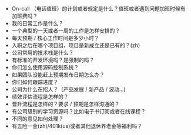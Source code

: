 -   On-call （电话值班）的计划或者规定是什么？值班或者遇到问题加班时候有加班费吗？
-   我的日常工作是什么？
-   一个典型的一天或者一周的工作是怎样安排的？
-    每天预期 / 核心工作时间是多少小时？
-   入职之后在哪个项目组，项目是新成立还是已有的？(zh)
-   公司常用的技术栈是什么？
-   有标准的开发环境吗？是强制的吗？
-   你们怎么使用源码控制系统？
-  如果团队没能赶上预期发布日期怎么办？
-  你们如何跟踪进度？
-   公司为什么在招人？（产品发展 / 新产品 / 波动...)
-   绩效评估流程是怎样的？
-   晋升流程是怎样的？要求 / 预期是怎样沟通的？
-   有公司级别的学习资源吗？比如电子书订阅或者在线课程？
-   不同的意见如何处理？
-   有五险一金(zh)/401k(us)或者其他退休养老金等福利吗？